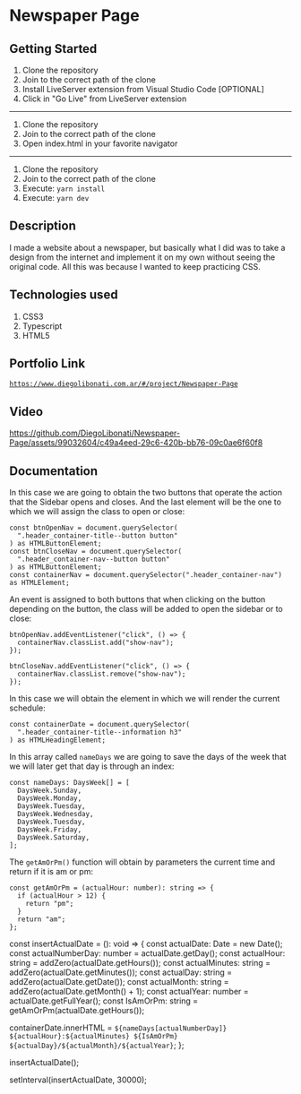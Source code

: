 # Newspaper Page

## Getting Started

1. Clone the repository
2. Join to the correct path of the clone
3. Install LiveServer extension from Visual Studio Code [OPTIONAL]
4. Click in "Go Live" from LiveServer extension

---

1. Clone the repository
2. Join to the correct path of the clone
3. Open index.html in your favorite navigator

---

1. Clone the repository
2. Join to the correct path of the clone
3. Execute: `yarn install`
4. Execute: `yarn dev`

## Description

I made a website about a newspaper, but basically what I did was to take a design from the internet and implement it on my own without seeing the original code. All this was because I wanted to keep practicing CSS.

## Technologies used

1. CSS3
2. Typescript
3. HTML5

## Portfolio Link

[`https://www.diegolibonati.com.ar/#/project/Newspaper-Page`](https://www.diegolibonati.com.ar/#/project/Newspaper-Page)

## Video

https://github.com/DiegoLibonati/Newspaper-Page/assets/99032604/c49a4eed-29c6-420b-bb76-09c0ae6f60f8

## Documentation

In this case we are going to obtain the two buttons that operate the action that the Sidebar opens and closes. And the last element will be the one to which we will assign the class to open or close:

```
const btnOpenNav = document.querySelector(
  ".header_container-title--button button"
) as HTMLButtonElement;
const btnCloseNav = document.querySelector(
  ".header_container-nav--button button"
) as HTMLButtonElement;
const containerNav = document.querySelector(".header_container-nav") as HTMLElement;
```

An event is assigned to both buttons that when clicking on the button depending on the button, the class will be added to open the sidebar or to close:

```
btnOpenNav.addEventListener("click", () => {
  containerNav.classList.add("show-nav");
});

btnCloseNav.addEventListener("click", () => {
  containerNav.classList.remove("show-nav");
});
```

In this case we will obtain the element in which we will render the current schedule:

```
const containerDate = document.querySelector(
  ".header_container-title--information h3"
) as HTMLHeadingElement;
```

In this array called `nameDays` we are going to save the days of the week that we will later get that day is through an index:

```
const nameDays: DaysWeek[] = [
  DaysWeek.Sunday,
  DaysWeek.Monday,
  DaysWeek.Tuesday,
  DaysWeek.Wednesday,
  DaysWeek.Tuesday,
  DaysWeek.Friday,
  DaysWeek.Saturday,
];
```

The `getAmOrPm()` function will obtain by parameters the current time and return if it is am or pm:

```
const getAmOrPm = (actualHour: number): string => {
  if (actualHour > 12) {
    return "pm";
  }
  return "am";
};
```
const insertActualDate = (): void => {
  const actualDate: Date = new Date();
  const actualNumberDay: number = actualDate.getDay();
  const actualHour: string = addZero(actualDate.getHours());
  const actualMinutes: string = addZero(actualDate.getMinutes());
  const actualDay: string = addZero(actualDate.getDate());
  const actualMonth: string = addZero(actualDate.getMonth() + 1);
  const actualYear: number = actualDate.getFullYear();
  const IsAmOrPm: string = getAmOrPm(actualDate.getHours());

  containerDate.innerHTML = `${nameDays[actualNumberDay]} ${actualHour}:${actualMinutes} ${IsAmOrPm} ${actualDay}/${actualMonth}/${actualYear}`;
};

insertActualDate();

setInterval(insertActualDate, 30000);
```
